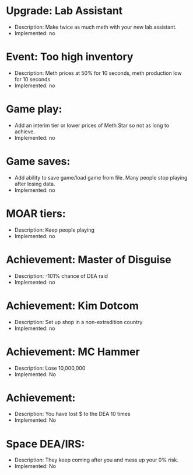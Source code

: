 
# Upgrade: Lab Assistant
* Description: Make twice as much meth with your new lab assistant. 
* Implemented: no

# Event: Too high inventory
* Description: Meth prices at 50% for 10 seconds, meth production low for 10 seconds
* Implemented: no

# Game play:
* Add an interim tier or lower prices of Meth Star so not as long to achieve. 
* Implemented: no

# Game saves:
* Add ability to save game/load game from file.  Many people stop playing after losing data. 
* Implemented: no

# MOAR tiers:
* Description: Keep people playing
* Implemented: no

# Achievement: Master of Disguise 
* Description: -101% chance of DEA raid 
* Implemented: no

# Achievement: Kim Dotcom
* Description: Set up shop in a non-extradition country
* Implemented: no

# Achievement: MC Hammer
* Description: Lose 10,000,000
* Implemented: No

# Achievement: 
* Description: You have lost $ to the DEA 10 times
* Implemented: No

# Space DEA/IRS:
* Description: They keep coming after you and mess up your 0% risk.
* Implemented: No
